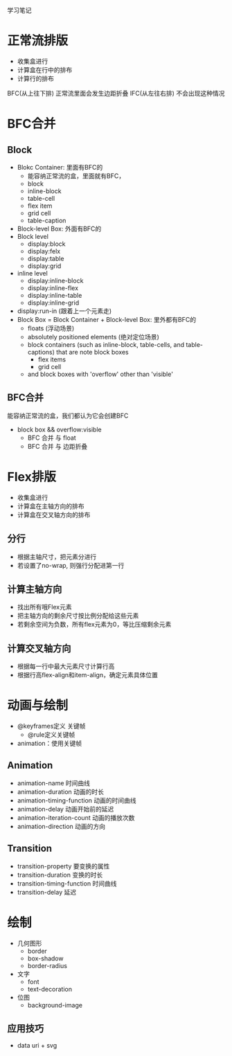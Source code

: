 学习笔记

# 正常流排版
- 收集盒进行
- 计算盒在行中的排布
- 计算行的排布

BFC(从上往下排) 正常流里面会发生边距折叠
IFC(从左往右排) 不会出现这种情况

# BFC合并
## Block
- Blokc Container: 里面有BFC的
   - 能容纳正常流的盒，里面就有BFC，
   - block
   - inline-block
   - table-cell
   - flex item
   - grid cell
   - table-caption 
- Block-level Box: 外面有BFC的
- Block level
   - display:block
   - display:felx
   - display:table
   - display:grid
- inline level
   - display:inline-block
   - display:inline-flex
   - display:inline-table
   - display:inline-grid
- display:run-in (跟着上一个元素走)
- Block Box = Block Container + Block-level Box: 里外都有BFC的
   - floats  (浮动场景)
   - absolutely positioned elements  (绝对定位场景)
   - block containers (such as inline-block, table-cells, and table-captions) that are note block boxes
      - flex items
      - grid cell
   - and block boxes with 'overflow' other than 'visible'

## BFC合并
能容纳正常流的盒，我们都认为它会创建BFC
- block box && overflow:visible
   - BFC 合并 与 float
   - BFC 合并 与 边距折叠

# Flex排版
- 收集盒进行
- 计算盒在主轴方向的排布
- 计算盒在交叉轴方向的排布

## 分行
- 根据主轴尺寸，把元素分进行
- 若设置了no-wrap, 则强行分配进第一行

## 计算主轴方向
- 找出所有哦Flex元素
- 把主轴方向的剩余尺寸按比例分配给这些元素
- 若剩余空间为负数，所有flex元素为0，等比压缩剩余元素

## 计算交叉轴方向
- 根据每一行中最大元素尺寸计算行高
- 根据行高flex-align和item-align，确定元素具体位置

# 动画与绘制
- @keyframes定义   关键帧
   - @rule定义关键帧
- animation：使用关键帧

## Animation
- animation-name 时间曲线
- animation-duration 动画的时长
- animation-timing-function 动画的时间曲线
- animation-delay 动画开始前的延迟
- animation-iteration-count 动画的播放次数
- animation-direction 动画的方向

## Transition
- transition-property 要变换的属性
- transition-duration 变换的时长
- transition-timing-function  时间曲线
- transition-delay 延迟

# 绘制
- 几何图形
   - border
   - box-shadow
   - border-radius
- 文字
   - font
   - text-decoration
- 位图
   - background-image

## 应用技巧
- data uri + svg